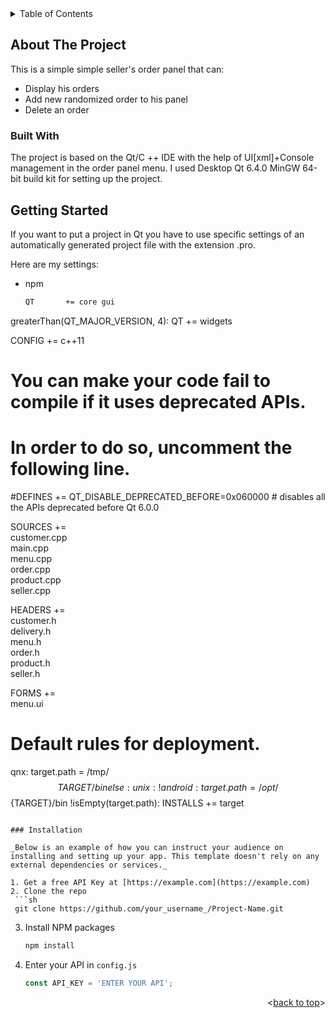 <!-- TABLE OF CONTENTS -->
<details>
  <summary>Table of Contents</summary>
  <ol>
    <li>
      <a href="#about-the-project">About The Project</a>
      <ul>
        <li><a href="#built-with">Built With</a></li>
      </ul>
    </li>
    <li>
      <a href="#getting-started">Getting Started</a>
    </li>
    <li><a href="#usage">Usage</a></li>
  </ol>
</details>

## About The Project
This is a simple simple seller's order panel that can:
* Display his orders
* Add new randomized order to his panel
* Delete an order

### Built With
The project is based on the Qt/C ++ IDE with the help of UI[xml]+Console management in the order panel menu.
I used Desktop Qt 6.4.0 MinGW 64-bit build kit for setting up the project.


<!-- GETTING STARTED -->
## Getting Started
If you want to put a project in Qt you have to use specific settings of an automatically generated project file with the extension .pro. 

Here are my settings:
* npm
  ```sh
  QT       += core gui

greaterThan(QT_MAJOR_VERSION, 4): QT += widgets

CONFIG += c++11

# You can make your code fail to compile if it uses deprecated APIs.
# In order to do so, uncomment the following line.
#DEFINES += QT_DISABLE_DEPRECATED_BEFORE=0x060000    # disables all the APIs deprecated before Qt 6.0.0

SOURCES += \
    customer.cpp \
    main.cpp \
    menu.cpp \
    order.cpp \
    product.cpp \
    seller.cpp

HEADERS += \
    customer.h \
    delivery.h \
    menu.h \
    order.h \
    product.h \
    seller.h

FORMS += \
    menu.ui

# Default rules for deployment.
qnx: target.path = /tmp/$${TARGET}/bin
else: unix:!android: target.path = /opt/$${TARGET}/bin
!isEmpty(target.path): INSTALLS += target
  ```

### Installation

_Below is an example of how you can instruct your audience on installing and setting up your app. This template doesn't rely on any external dependencies or services._

1. Get a free API Key at [https://example.com](https://example.com)
2. Clone the repo
   ```sh
   git clone https://github.com/your_username_/Project-Name.git
   ```
3. Install NPM packages
   ```sh
   npm install
   ```
4. Enter your API in `config.js`
   ```js
   const API_KEY = 'ENTER YOUR API';
   ```

<p align="right"><<a href="#top">back to top</a>></p>
